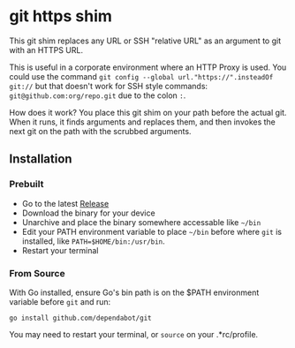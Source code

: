 # git https shim

This git shim replaces any URL or SSH "relative URL" as an argument to git with an HTTPS URL.

This is useful in a corporate environment where an HTTP Proxy is used. You could use the command `git config --global url."https://".insteadOf git://` but that doesn't work for SSH style commands: `git@github.com:org/repo.git` due to the colon `:`.

How does it work? You place this git shim on your path before the actual git. When it runs, it finds arguments and replaces them, and then invokes the next git on the path with the scrubbed arguments.

## Installation

### Prebuilt

- Go to the latest [Release](https://github.com/dependabot/git/releases)
- Download the binary for your device
- Unarchive and place the binary somewhere accessable like `~/bin`
- Edit your PATH environment variable to place `~/bin` before where `git` is installed, like `PATH=$HOME/bin:/usr/bin`.
- Restart your terminal

### From Source

With Go installed, ensure Go's bin path is on the $PATH environment variable before `git` and run:

```
go install github.com/dependabot/git
```

You may need to restart your terminal, or `source` on your .*rc/profile.
